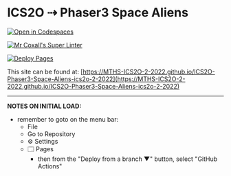 # ICS2O ⇢ Phaser3 Space Aliens

[![Open in Codespaces](https://classroom.github.com/assets/launch-codespace-7f7980b617ed060a017424585567c406b6ee15c891e84e1186181d67ecf80aa0.svg)](https://classroom.github.com/open-in-codespaces?assignment_repo_id=10856845)

[![Mr Coxall's Super Linter](https://github.com/MTHS-ICS2O-2-2022/ICS2O-Phaser3-Space-Aliens-ics2o-2-2022/workflows/Mr%20Coxall's%20Super%20Linter/badge.svg)](https://github.com/MTHS-ICS2O-2-2022/ICS2O-Phaser3-Space-Aliens-ics2o-2-2022/actions)

[![Deploy Pages](https://github.com/MTHS-ICS2O-2-2022/ICS2O-Phaser3-Space-Aliens-ics2o-2-2022/workflows/Deploy%20Pages/badge.svg)](https://github.com/MTHS-ICS2O-2-2022/ICS2O-Phaser3-Space-Aliens-ics2o-2-2022/actions)

This site can be found at: [https://MTHS-ICS2O-2-2022.github.io/ICS2O-Phaser3-Space-Aliens-ics2o-2-2022](https://MTHS-ICS2O-2-2022.github.io/ICS2O-Phaser3-Space-Aliens-ics2o-2-2022)

---

**NOTES ON INITIAL LOAD:**
- remember to goto on the menu bar:
  - File
  - Go to Repository
  - ⚙ Settings
  - 🗔 Pages
    - then from the "Deploy from a branch ▼" button, select "GitHub Actions"
